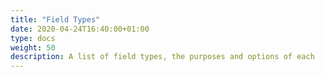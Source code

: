```yaml
---
title: "Field Types"
date: 2020-04-24T16:40:00+01:00
type: docs
weight: 50
description: A list of field types, the purposes and options of each
---
```

